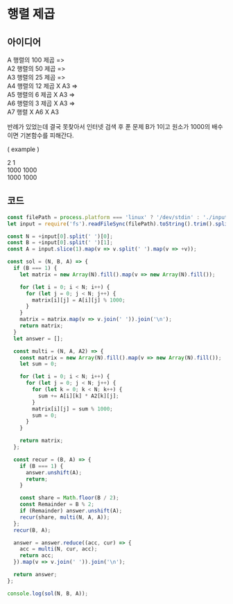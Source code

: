 # 행렬 제곱

## 아이디어

A 행렬의 100 제곱 => <br />
A2 행렬의 50 제곱 => <br />
A3 행렬의 25 제곱 => <br />
A4 행렬의 12 제곱 X A3 => <br />
A5 행렬의 6 제곱 X A3 => <br />
A6 행렬의 3 제곱 X A3 => <br />
A7 행렬 X A6 X A3 <br />

반례가 있었는데 결국 못찾아서 인터넷 검색 후 푼 문제
B가 1이고 원소가 1000의 배수이면 기본함수를 피해간다.

( example )

2 1 <br />
1000 1000 <br />
1000 1000 <br />

## 코드

```js
const filePath = process.platform === 'linux' ? '/dev/stdin' : './input.txt';
let input = require('fs').readFileSync(filePath).toString().trim().split('\n');

const N = +input[0].split(' ')[0];
const B = +input[0].split(' ')[1];
const A = input.slice(1).map(v => v.split(' ').map(v => +v));

const sol = (N, B, A) => {
  if (B === 1) {
    let matrix = new Array(N).fill().map(v => new Array(N).fill());

    for (let i = 0; i < N; i++) {
      for (let j = 0; j < N; j++) {
        matrix[i][j] = A[i][j] % 1000;
      }
    }
    matrix = matrix.map(v => v.join(' ')).join('\n');
    return matrix;
  }
  let answer = [];

  const multi = (N, A, A2) => {
    const matrix = new Array(N).fill().map(v => new Array(N).fill());
    let sum = 0;

    for (let i = 0; i < N; i++) {
      for (let j = 0; j < N; j++) {
        for (let k = 0; k < N; k++) {
          sum += A[i][k] * A2[k][j];
        }
        matrix[i][j] = sum % 1000;
        sum = 0;
      }
    }

    return matrix;
  };

  const recur = (B, A) => {
    if (B === 1) {
      answer.unshift(A);
      return;
    }

    const share = Math.floor(B / 2);
    const Remainder = B % 2;
    if (Remainder) answer.unshift(A);
    recur(share, multi(N, A, A));
  };
  recur(B, A);

  answer = answer.reduce((acc, cur) => {
    acc = multi(N, cur, acc);
    return acc;
  }).map(v => v.join(' ')).join('\n');

  return answer;
};

console.log(sol(N, B, A));

```